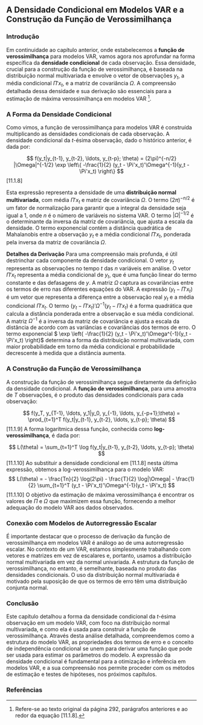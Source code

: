## A Densidade Condicional em Modelos VAR e a Construção da Função de Verossimilhança

### Introdução
Em continuidade ao capítulo anterior, onde estabelecemos a **função de verossimilhança** para modelos VAR, vamos agora nos aprofundar na forma específica da **densidade condicional** de cada observação. Essa densidade, crucial para a construção da função de verossimilhança, é baseada na distribuição normal multivariada e envolve o vetor de observações $y_t$, a média condicional $\Pi'x_t$, e a matriz de covariância $\Omega$. A compreensão detalhada dessa densidade e sua derivação são essenciais para a estimação de máxima verossimilhança em modelos VAR [^1].

### A Forma da Densidade Condicional
Como vimos, a função de verossimilhança para modelos VAR é construída multiplicando as densidades condicionais de cada observação. A densidade condicional da $t$-ésima observação, dado o histórico anterior, é dada por:

$$ f(y_t|y_{t-1}, y_{t-2}, \ldots, y_{t-p}; \theta) = (2\pi)^{-n/2} |\Omega|^{-1/2} \exp \left\{ -\frac{1}{2} (y_t - \Pi'x_t)'\Omega^{-1}(y_t - \Pi'x_t) \right\} $$
[11.1.8]

Esta expressão representa a densidade de uma **distribuição normal multivariada**, com média $\Pi'x_t$ e matriz de covariância $\Omega$. O termo $(2\pi)^{-n/2}$ é um fator de normalização para garantir que a integral da densidade seja igual a 1, onde $n$ é o número de variáveis no sistema VAR.  O termo $|\Omega|^{-1/2}$ é o determinante da inversa da matriz de covariância, que ajusta a escala da densidade. O termo exponencial contém a distância quadrática de Mahalanobis entre a observação $y_t$ e a média condicional $\Pi'x_t$, ponderada pela inversa da matriz de covariância $\Omega$.

**Detalhes da Derivação**
Para uma compreensão mais profunda, é útil destrinchar cada componente da densidade condicional. O vetor $y_t$ representa as observações no tempo $t$ das $n$ variáveis em análise. O vetor $\Pi'x_t$ representa a média condicional de $y_t$, que é uma função linear do termo constante e das defasagens de $y$. A matriz $\Omega$ captura as covariâncias entre os termos de erro nas diferentes equações do VAR.
A expressão $(y_t - \Pi'x_t)$ é um vetor que representa a diferença entre a observação real $y_t$ e a média condicional $\Pi'x_t$. O termo $(y_t - \Pi'x_t)'\Omega^{-1}(y_t - \Pi'x_t)$ é a forma quadrática que calcula a distância ponderada entre a observação e sua média condicional. A matriz $\Omega^{-1}$ é a inversa da matriz de covariância e ajusta a escala da distância de acordo com as variâncias e covariâncias dos termos de erro. O termo exponencial $ \exp \left\{ -\frac{1}{2} (y_t - \Pi'x_t)'\Omega^{-1}(y_t - \Pi'x_t) \right\}$  determina a forma da distribuição normal multivariada, com maior probabilidade em torno da média condicional e probabilidade decrescente à medida que a distância aumenta.

### A Construção da Função de Verossimilhança
A construção da função de verossimilhança segue diretamente da definição da densidade condicional. A **função de verossimilhança**, para uma amostra de $T$ observações, é o produto das densidades condicionais para cada observação:

$$ f(y_T, y_{T-1}, \ldots, y_1|y_0, y_{-1}, \ldots, y_{-p+1};\theta) = \prod_{t=1}^T f(y_t|y_{t-1}, y_{t-2}, \ldots, y_{t-p}; \theta) $$
[11.1.9]
A forma logarítmica dessa função, conhecida como **log-verossimilhança**, é dada por:

$$ L(\theta) = \sum_{t=1}^T \log f(y_t|y_{t-1}, y_{t-2}, \ldots, y_{t-p}; \theta) $$
[11.1.10]
Ao substituir a densidade condicional em [11.1.8] nesta última expressão, obtemos a log-verossimilhança para o modelo VAR:
$$ L(\theta) = - \frac{Tn}{2} \log(2\pi) - \frac{T}{2} \log|\Omega| - \frac{1}{2} \sum_{t=1}^T (y_t - \Pi'x_t)'\Omega^{-1}(y_t - \Pi'x_t) $$
[11.1.10]
O objetivo da estimação de máxima verossimilhança é encontrar os valores de $\Pi$ e $\Omega$ que maximizem essa função, fornecendo a melhor adequação do modelo VAR aos dados observados.
### Conexão com Modelos de Autorregressão Escalar
É importante destacar que o processo de derivação da função de verossimilhança em modelos VAR é análogo ao de uma autorregressão escalar. No contexto de um VAR, estamos simplesmente trabalhando com vetores e matrizes em vez de escalares e, portanto, usamos a distribuição normal multivariada em vez da normal univariada. A estrutura da função de verossimilhança, no entanto, é semelhante, baseada no produto das densidades condicionais. O uso da distribuição normal multivariada é motivado pela suposição de que os termos de erro têm uma distribuição conjunta normal.

### Conclusão
Este capítulo detalhou a forma da densidade condicional da $t$-ésima observação em um modelo VAR, com foco na distribuição normal multivariada,  e como ela é usada para construir a função de verossimilhança. Através desta análise detalhada, compreendemos como a estrutura do modelo VAR, as propriedades dos termos de erro e o conceito de independência condicional se unem para derivar uma função que pode ser usada para estimar os parâmetros do modelo. A expressão da densidade condicional é fundamental para a otimização e inferência em modelos VAR, e a sua compreensão nos permite proceder com os métodos de estimação e testes de hipóteses, nos próximos capítulos.
### Referências
[^1]: Refere-se ao texto original da página 292, parágrafos anteriores e ao redor da equação [11.1.8].
<!-- END -->
